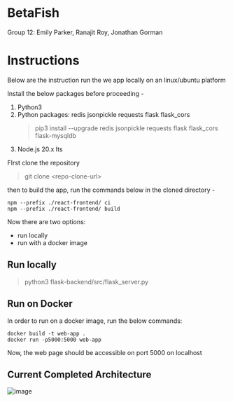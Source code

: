 # BetaFish
Group 12: Emily Parker, Ranajit Roy, Jonathan Gorman

# Instructions

Below are the instruction run the we app locally on an linux/ubuntu platform

Install the below packages before proceeding -
1. Python3
2. Python packages: redis jsonpickle requests flask flask_cors
    > pip3 install --upgrade redis jsonpickle requests flask flask_cors flask-mysqldb
3. Node.js 20.x lts


FIrst clone the repository

> git clone \<repo-clone-url\>

then to build the app, run the commands below in the cloned directory -

```
npm --prefix ./react-frontend/ ci
npm --prefix ./react-frontend/ build
```

Now there are two options:
* run locally
* run with a docker image


## Run locally

> python3 flask-backend/src/flask_server.py

## Run on Docker

In order to run on a docker image, run the below commands:

```
docker build -t web-app .
docker run -p5000:5000 web-app
```

Now, the web page should be accessible on port 5000 on localhost

## Current Completed Architecture
![image](https://github.com/CSCI-5828-S24/BetaFish/assets/143036094/8c079df8-c48f-47c8-950b-8148625e16a0)
